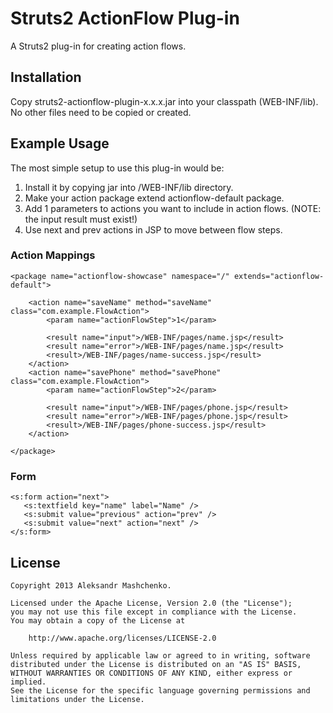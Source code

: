 # Struts2 ActionFlow Plug-in

A Struts2 plug-in for creating action flows.

## Installation

Copy struts2-actionflow-plugin-x.x.x.jar into your classpath (WEB-INF/lib). No other files need to be copied or created.

## Example Usage

The most simple setup to use this plug-in would be:

1. Install it by copying jar into /WEB-INF/lib directory.
2. Make your action package extend actionflow-default package.
3. Add <param name="actionFlowStep">1</param> parameters to actions you want to include in action flows. (NOTE: the input result must exist!)
4. Use next and prev actions in JSP to move between flow steps.

### Action Mappings

    <package name="actionflow-showcase" namespace="/" extends="actionflow-default">
    
        <action name="saveName" method="saveName" class="com.example.FlowAction">
            <param name="actionFlowStep">1</param>
 
            <result name="input">/WEB-INF/pages/name.jsp</result>
            <result name="error">/WEB-INF/pages/name.jsp</result>
            <result>/WEB-INF/pages/name-success.jsp</result>
        </action>
        <action name="savePhone" method="savePhone" class="com.example.FlowAction">
            <param name="actionFlowStep">2</param>
 
            <result name="input">/WEB-INF/pages/phone.jsp</result>
            <result name="error">/WEB-INF/pages/phone.jsp</result>
            <result>/WEB-INF/pages/phone-success.jsp</result>
        </action>
    
    </package>

### Form

    <s:form action="next">
       <s:textfield key="name" label="Name" />
       <s:submit value="previous" action="prev" />
       <s:submit value="next" action="next" />
    </s:form>

## License

    Copyright 2013 Aleksandr Mashchenko.
 
    Licensed under the Apache License, Version 2.0 (the "License");
    you may not use this file except in compliance with the License.
    You may obtain a copy of the License at
 
        http://www.apache.org/licenses/LICENSE-2.0
 
    Unless required by applicable law or agreed to in writing, software
    distributed under the License is distributed on an "AS IS" BASIS,
    WITHOUT WARRANTIES OR CONDITIONS OF ANY KIND, either express or implied.
    See the License for the specific language governing permissions and
    limitations under the License.
